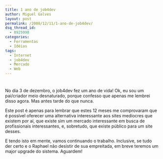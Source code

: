 ```yaml
---
title: 1 ano de job4dev
author: Miguel Galves
layout: post
permalink: /2008/12/11/1-ano-de-job4dev/
dsq_thread_id:
  - 8925998
categories:
  - Ferramentas
  - Idéias
tags:
  - Internet
  - job4dev
  - Mercado
  - Web
---
```

# 

No dia 3 de dezembro, o job4dev fez um ano de vida! Ok, eu sou um pai/criador meio desnaturado, porque confesso que apenas me lembrei disso agora. Mas antes tarde do que nunca.

Este post é apenas para lembrar que estes 12 meses me comprovaram que é possível oferecer uma alternativa interessante aos sites medíocres que existem por aí, que existe sim um mercado interessante em busca de profissionais interessantes, e, sobretudo, que existe público para um site desses.

E tendo isto em mente, vamos continuando o trabalho. Inclusive, se tudo der certo e o Raphael não desistir de sua empreitada, em breve teremos um major upgrade do sistema. Aguardem!
